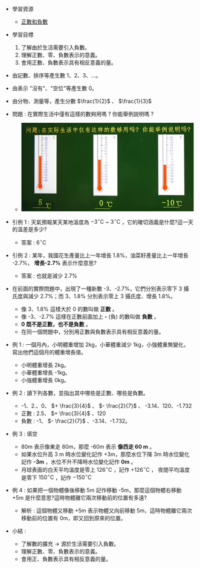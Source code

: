 - 學習資源
  - [正數和負數](https://www.bilibili.com/video/BV114411Q7Y4/?spm_id_from=333.337.search-card.all.click&vd_source=dd97ccca0358cc54d2813737943d2b54 "正數和負數")

- 學習目標
  1. 了解由於生活需要引入負數。
  2. 理解正數、零、負數表示的意義。
  3. 會用正數、負數表示具有相反意義的量。

- 由記數、排序等產生數 1、2、3、...。
- 由表示 "沒有"、"空位"等產生數 0。
- 由分物、測量等，產生分數 $\frac{1}{2}$ 、 $\frac{1}{3}$

- 問題 : 在實際生活中僅有這樣的數夠用嗎 ? 你能舉例說明嗎 ?
  - ![正數和負數圖1](https://github.com/aquariusCCA/mathematics/blob/main/%E5%88%9D%E4%B8%80%E6%95%B8%E5%AD%B8/images/%E6%AD%A3%E6%95%B8%E5%92%8C%E8%B2%A0%E6%95%B8%E5%9C%961.png?raw=true "正數和負數圖1")

- 引例 1 : 天氣預報某天某地溫度為 $-3^\circ \text{C}$ ~ $3^\circ \text{C}$ ，它的確切涵義是什麼?這一天的溫差是多少?
  - 答案 : $6^\circ \text{C}$

- 引例 2 : 某年，我國花生產量比上一年增長 1.8%，油菜籽產量比上一年增長 -2.7%，
**增長-2.7%** 表示什麼意思?
  - 答案 : 也就是減少 2.7% 

- 在前面的實際問題中，出現了一種新數 -3、-2.7%，它們分別表示零下 3 攝氏度與減少 2.7%；而 3、1.8% 分別表示零上 3 攝氏度、增長 1.8%。
  - 像 3、1.8% 這樣大於 0 的數叫做 **正數** 。
  - 像 -3、-2.7% 這樣在正數前面加上 **-** (負) 的數叫做 **負數** 。
  - **0 既不是正數，也不是負數** 。
  - 在同一個問題中，分別用正數與負數表示具有相反意義的量。

- 例 1 :  一個月內，小明體重增加 2kg，小華體重減少 1kg，小強體重無變化，寫出他們這個月的體重增長值。
  - 小明體重增長 2kg。
  - 小華體重增長 -1kg。
  - 小強體重增長 0kg。

- 例 2 : 讀下列各數，並指出其中哪些是正數、哪些是負數。
  - -1、2.、0、 $+ \frac{3}{4}$ 、 $- \frac{2}{7}$ 、 -3.14、120、-1.732
  - 正數 : 2.5、 $+ \frac{3}{4}$ 、120
  - 負數 : -1、 $- \frac{2}{7}$ 、-3.14、-1.732。

- 例 3 : 填空
  - 80m 表示像東走 80m，那麼 -60m 表示 **像西走 60 m** 。
  - 如果水位升高 3 m 時水位變化記作 +3m，那麼水位下降 3m 時水位變化記作 **-3m** ，水位不升不降時水位變化記作 **0m** 。
  - 月球表面的白天平均溫度是零上 $126^\circ \text{C}$ ，記作 $+126^\circ \text{C}$ ， 夜間平均溫度是零下 $150^\circ \text{C}$ ，記作 $-150^\circ \text{C}$

- 例 4 : 如果把一個物體像後移動 5m 記作移動 -5m，那麼這個物體右移動 +5m 是什麼意思?這時物體離它兩次移動前的位置有多遠?
  - 解析 : 這個物體又移動 +5m 表示物體又向前移動 5m，這時物體離它兩次移動前的位置有 0m，即又回到原來的位置。

- 小結 :
  - 了解數的擴充 $\to$ 源於生活需要引入負數。
  - 理解正數、零、負數表示的意義。
  - 會用正、負數表示具有相反意義的量。

